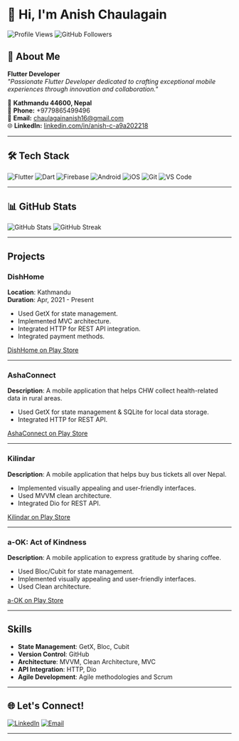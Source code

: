 # 👋 Hi, I'm Anish Chaulagain

![Profile Views](https://komarev.com/ghpvc/?username=anishch16&color=blueviolet)
![GitHub Followers](https://img.shields.io/github/followers/anishch16?style=social)

## 🚀 About Me
**Flutter Developer**  
_"Passionate Flutter Developer dedicated to crafting exceptional mobile experiences through innovation and collaboration."_

📍 **Kathmandu 44600, Nepal**  
📱 **Phone:** +9779865499496  
📧 **Email:** [chaulagainanish16@gmail.com](mailto:chaulagainanish16@gmail.com)  
🌐 **LinkedIn:** [linkedin.com/in/anish-c-a9a202218](https://www.linkedin.com/in/anish-c-a9a202218/)

---

## 🛠️ Tech Stack
![Flutter](https://img.shields.io/badge/Flutter-02569B?style=for-the-badge&logo=flutter&logoColor=white)
![Dart](https://img.shields.io/badge/Dart-0175C2?style=for-the-badge&logo=dart&logoColor=white)
![Firebase](https://img.shields.io/badge/Firebase-FFCA28?style=for-the-badge&logo=firebase&logoColor=black)
![Android](https://img.shields.io/badge/Android-3DDC84?style=for-the-badge&logo=android&logoColor=white)
![iOS](https://img.shields.io/badge/iOS-000000?style=for-the-badge&logo=ios&logoColor=white)
![Git](https://img.shields.io/badge/Git-F05032?style=for-the-badge&logo=git&logoColor=white)
![VS Code](https://img.shields.io/badge/VS_Code-007ACC?style=for-the-badge&logo=visual-studio-code&logoColor=white)

---

## 📊 GitHub Stats
<p align="left">
  <img src="https://github-readme-stats.vercel.app/api?username=anishch16&show_icons=true&theme=tokyonight" alt="GitHub Stats" />
  <img src="https://github-readme-streak-stats.herokuapp.com/?user=anishch16&theme=tokyonight" alt="GitHub Streak" />
</p>

---

## Projects

### DishHome
**Location**: Kathmandu  
**Duration**: Apr, 2021 - Present  
- Used GetX for state management.  
- Implemented MVC architecture.  
- Integrated HTTP for REST API integration.  
- Integrated payment methods.  

[DishHome on Play Store](https://play.google.com/store/apps/details?id=com.shirantech.dishhome&hl=en)

---

### AshaConnect
**Description**: A mobile application that helps CHW collect health-related data in rural areas.  
- Used GetX for state management & SQLite for local data storage.  
- Integrated HTTP for REST API.  

[AshaConnect on Play Store](https://play.google.com/store/apps/details?id=com.asha.ashaconnect&pcampaignid=web_share)

---

### Kilindar
**Description**: A mobile application that helps buy bus tickets all over Nepal.  
- Implemented visually appealing and user-friendly interfaces.  
- Used MVVM clean architecture.  
- Integrated Dio for REST API.  

[Kilindar on Play Store](https://play.google.com/store/apps/details?id=com.kilindar.kilindar_user)

---

### a-OK: Act of Kindness
**Description**: A mobile application to express gratitude by sharing coffee.  
- Used Bloc/Cubit for state management.  
- Implemented visually appealing and user-friendly interfaces.  
- Used Clean architecture.  

[a-OK on Play Store](https://play.google.com/store/apps/details?id=com.a_ok&pcampaignid=web_share)

---

## Skills
- **State Management**: GetX, Bloc, Cubit  
- **Version Control**: GitHub  
- **Architecture**: MVVM, Clean Architecture, MVC  
- **API Integration**: HTTP, Dio  
- **Agile Development**: Agile methodologies and Scrum

---

## 🌐 Let's Connect!
<p align="left">
  <a href="https://www.linkedin.com/in/anish-c-a9a202218/"><img alt="LinkedIn" src="https://img.shields.io/badge/LinkedIn-0077B5?style=for-the-badge&logo=linkedin&logoColor=white"/></a>
  <a href="mailto:chaulagainanish16@gmail.com"><img alt="Email" src="https://img.shields.io/badge/Email-D14836?style=for-the-badge&logo=gmail&logoColor=white"/></a>
</p>

---
